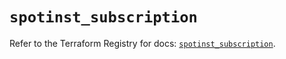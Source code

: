 # `spotinst_subscription`

Refer to the Terraform Registry for docs: [`spotinst_subscription`](https://registry.terraform.io/providers/spotinst/spotinst/1.177.0/docs/resources/subscription).

